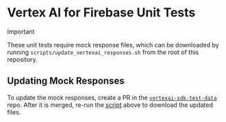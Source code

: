 # Vertex AI for Firebase Unit Tests

> [!IMPORTANT]
> These unit tests require mock response files, which can be downloaded by
running `scripts/update_vertexai_responses.sh` from the root of this repository.

## Updating Mock Responses

To update the mock responses, create a PR in the
[`vertexai-sdk-test-data`](https://github.com/FirebaseExtended/vertexai-sdk-test-data)
repo. After it is merged, re-run the
[script](https://github.com/firebase/firebase-ios-sdk/blob/main/scripts/update_vertexai_responses.sh)
above to download the updated files.
